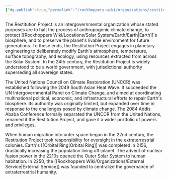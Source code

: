 ```yaml
---
{"dg-publish":true,"permalink":"/rockhoppers-wiki/organizations/restitution-project/"}
---
```


The Restitution Project is an intergovernmental organization whose stated purposes are to halt the process of anthropogenic climate change, to protect [[Rockhoppers Wiki/Locations/Solar System/Earth/Earth\|Earth]]'s biosphere, and to preserve the planet's livable environment for future generations. To these ends, the Restitution Project engages in planetary engineering to deliberately modify Earth's atmosphere, temperature, surface topography, and ecology, using resources extracted from across the Solar System. In the 24th century, the Restitution Project is widely understood to be a world government, with jurisdictional authority superseding all sovereign states.

The United Nations Council on Climate Restoration (UNCCR) was established following the 2049 South Asian Heat Wave. It succeeded the UN Intergovernmental Panel on Climate Change, and aimed at coordinating multinational political, economic, and infrastructural efforts to repair Earth's biosphere. Its authority was originally limited, but expanded over time in response to the challenges posed by climate change. The 2084 Addis Ababa Conference formally separated the UNCCR from the United Nations, renamed it the Restitution Project, and gave it a wider portfolio of powers and privileges.

When human migration into outer space began in the 22nd century, the Restitution Project took responsibility for oversight in the extraterrestrial colonies. Earth's [[Orbital Ring\|Orbital Ring]] was completed in 2156, drastically increasing the population living off-planet. The advent of nuclear fusion power in the 2210s opened the Outer Solar System to human habitation. In 2250, the [[Rockhoppers Wiki/Organizations/External Service\|External Service]] was founded to centralize the governance of extraterrestrial humanity.